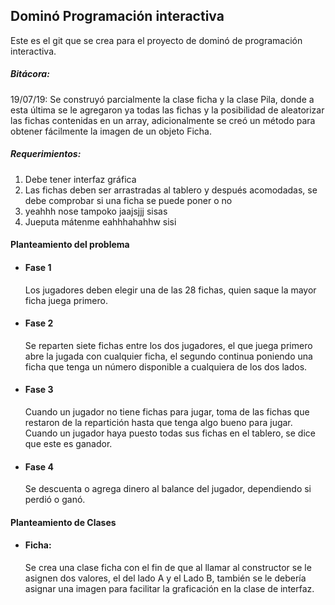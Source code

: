 ## Dominó Programación interactiva
Este es el git que se crea para el proyecto de dominó de programación interactiva.

##### Bitácora:
19/07/19: Se construyó parcialmente la clase ficha y la clase Pila, donde a esta última se le agregaron ya todas las fichas y la posibilidad de aleatorizar las fichas contenidas en un array, adicionalmente se creó un método para obtener fácilmente la imagen de un objeto Ficha.

##### Requerimientos:
1. Debe tener interfaz gráfica
2. Las fichas deben ser arrastradas al tablero y después acomodadas, se debe comprobar si una ficha se puede poner o no
3. yeahhh nose tampoko jaajsjjj sisas
4. Jueputa mátenme eahhhahahhw sisi

#### Planteamiento del problema

- #### Fase 1
    Los jugadores deben elegir una de las 28 fichas, quien saque la mayor ficha juega primero.
- #### Fase 2 
    Se reparten siete fichas entre los dos jugadores, el que juega primero abre la jugada con cualquier ficha, el segundo continua poniendo una ficha que tenga un número disponible a cualquiera de los dos lados.
- #### Fase 3
    Cuando un jugador no tiene fichas para jugar, toma de las fichas que restaron de la repartición hasta que tenga algo bueno para jugar.
    Cuando un jugador haya puesto todas sus fichas en el tablero, se dice que este es ganador.
- #### Fase 4
    Se descuenta o agrega dinero al balance del jugador, dependiendo si perdió o ganó.

#### Planteamiento de Clases
- #### Ficha:
    Se crea una clase ficha con el fin de que al llamar al constructor se le asignen dos valores, el del lado A y el Lado B, también se le debería asignar una imagen para facilitar la graficación en la clase de interfaz.


